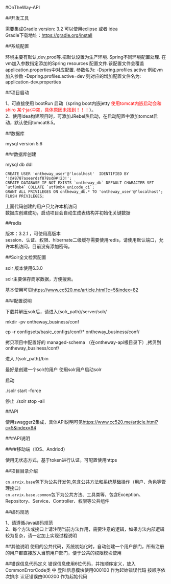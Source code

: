 #OnTheWay-API

##开发工具

需要集成Gradle version: 3.2
可以使用eclipse 或者 idea <br>
Gradle下载地址：<a href="https://gradle.org/install" target="_blank">https://gradle.org/install</a>

##系统配置

环境主要有默认,dev,prod等.把默认设置为生产环境.
Spring不同环境配置处理.
在vm加入参数指定添加的Spring resources 配置文件.该配置文件会覆盖application.properties中对应配置.
参数名为: -Dspring.profiles.active
例如vm加入参数 -Dspring.profiles.active=dev
则对应的增加配置文件名为: application-dev.properties

##项目启动

1、可直接使用 bootRun 启动（spring boot内嵌jetty <font style="color:red"> 使用tomcat内嵌启动会和shiro 某个jar冲突，具体原因未找到！！！</font>）。<br/>
2、使用Idea构建项目时，可添加JRebel热启动，在启动配置中添加tomcat启动，默认使用tomcat8.5。

##数据库

mysql version 5.6

###数据库创建

mysql db ddl
```
CREATE USER 'ontheway_user'@'localhost'  IDENTIFIED BY '!@#8787aseerdsf878sd@#!23!';
CREATE DATABASE IF NOT EXISTS `ontheway_db` DEFAULT CHARACTER SET `utf8mb4` COLLATE `utf8mb4_unicode_ci`;
GRANT ALL PRIVILEGES ON ontheway_db.* TO 'ontheway_user'@'localhost';
FLUSH PRIVILEGES;
```
上面代码创建的用户只允许本机访问<br>
数据库创建成功，启动项目会自动生成表结构并初始化关键数据

##redis

版本：3.2.1 ，可使用高版本<br/>
session、认证、权限、hibernate二级缓存需要使用redis，请使用默认端口，允许本机访问，目前没有添加密码。

##Solr全文检索配置

solr 版本使用6.3.0

solr主要保存商家数据，方便搜索。

基本使用可见<a href="https://www.cc520.me/article.html?c=5&index=82">https://www.cc520.me/article.html?c=5&index=82</a>

###配置说明

下载并解压solr后，请进入{solr_path}/server/solr/

mkdir -pv ontheway_business/conf

cp -r configsets/basic_configs/conf/*  ontheway_business/conf/

拷贝项目中配置好的 managed-schema （在ontheway-api根目录下）,拷贝到 ontheway_business/conf/

进入 /{solr_path}/bin

最好是创建一个solr的用户 使用solr用户启动solr

启动

./solr start -force

停止
./solr stop -all


##API

使用swagger2集成，具体API说明可见<a href="https://www.cc520.me/article.html?c=5&index=84" target="_blank">https://www.cc520.me/article.html?c=5&index=84</a>

###API说明

####移动端（IOS、Andriod）

使用无状态方式，基于token进行认证。可配置使用https

##项目目录介绍

`cn.arvix.base`包下为公共开发包,包含公共方法和系统基础操作（用户、角色等管理接口）<br>
`cn.arvix.base.common`包下为公共方法、工具类等，包含Exception、Repository、Service、Controller、权限等公共组件

##编码规范

1、请遵循Java编码规范<br/>
2、每个方法或接口上请注明当前方法作用，需要注意的逻辑，如果方法内部逻辑较为复杂，请一定加上实现过程说明

##其他说明
使用的公共代码，系统初始化时，自动创建一个用户部门，所有注册的用户都直接放入当前用户部门，便于公共的权限模块使用

##错误信息代码定义 
错误信息使用6位代码，并按顺序定义，放入 CommonErrorCode类 中
登陆信息模块使用000100 作为起始错误代码 按顺序依次排序
认证错误由000200 作为起始代码

 



